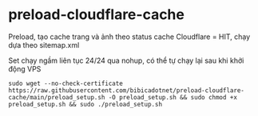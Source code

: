# preload-cloudflare-cache
Preload, tạo cache trang và ảnh theo status cache Cloudflare = HIT, chạy dựa theo sitemap.xml

Set chạy ngầm liên tục 24/24 qua nohup, có thể tự chạy lại sau khi khởi động VPS
```shell
sudo wget --no-check-certificate https://raw.githubusercontent.com/bibicadotnet/preload-cloudflare-cache/main/preload_setup.sh -O preload_setup.sh && sudo chmod +x preload_setup.sh && sudo ./preload_setup.sh
```
